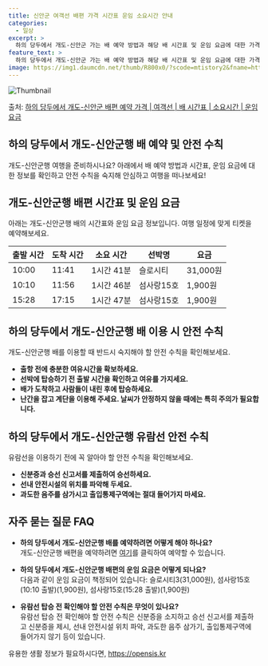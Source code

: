 ```yaml
---
title: 신안군 여객선 배편 가격 시간표 운임 소요시간 안내
categories:
  - 일상
excerpt: >
  하의 당두에서 개도-신안군 가는 배 예약 방법과 해당 배 시간표 및 운임 요금에 대한 가격 정보를 안내 드리겠습니다. 안전하고 재밋는 개도-신안군행 여행을 위해 아래 정보 참고하시기 바랍니다. 개도-신안군행 배편 예약하기 👈 클릭하의 당두에서 개도-신안군행 배 시간표출발 시간도착 시간소요 시간선박명요금10:0011:411시간 41분슬로시티31,000원10:1011:561시간 46분섬사랑15호1,900원15:2817:151시간 47분섬사랑15호1,900원개도-신안군행 배편 예약하기 👈 클릭하의 당두에서 개도-신안군행 여객선 탑승 시 이용수칙하의 당두에서 개도-신안군행 배 출항시간을 확인할 때, 미리 매표소로 가서 충분한 여유시간을 갖는 것이 중요합니다. 1) 출항시간을 확인한다. 2) 출발 시간이 가까울수..
feature_text: >
  하의 당두에서 개도-신안군 가는 배 예약 방법과 해당 배 시간표 및 운임 요금에 대한 가격 정보를 안내 드리겠습니다. 안전하고 재밋는 개도-신안군행 여행을 위해 아래 정보 참고하시기 바랍니다. 개도-신안군행 배편 예약하기 👈 클릭하의 당두에서 개도-신안군행 배 시간표출발 시간도착 시간소요 시간선박명요금10:0011:411시간 41분슬로시티31,000원10:1011:561시간 46분섬사랑15호1,900원15:2817:151시간 47분섬사랑15호1,900원개도-신안군행 배편 예약하기 👈 클릭하의 당두에서 개도-신안군행 여객선 탑승 시 이용수칙하의 당두에서 개도-신안군행 배 출항시간을 확인할 때, 미리 매표소로 가서 충분한 여유시간을 갖는 것이 중요합니다. 1) 출항시간을 확인한다. 2) 출발 시간이 가까울수..
image: https://img1.daumcdn.net/thumb/R800x0/?scode=mtistory2&fname=https%3A%2F%2Fblog.kakaocdn.net%2Fdn%2FJWN3h%2FbtsHDKGPtIR%2Fj9Uypa9kLJCHV8KkH9V4bk%2Fimg.webp
---
```


![Thumbnail](https://img1.daumcdn.net/thumb/R800x0/?scode=mtistory2&fname=https%3A%2F%2Fblog.kakaocdn.net%2Fdn%2FJWN3h%2FbtsHDKGPtIR%2Fj9Uypa9kLJCHV8KkH9V4bk%2Fimg.webp)

<p>출처: <a href="https://opensis.kr/entry/%ED%95%98%EC%9D%98-%EB%8B%B9%EB%91%90%EC%97%90%EC%84%9C-%EA%B0%9C%EB%8F%84-%EC%8B%A0%EC%95%88%EA%B5%B0-%EB%B0%B0%ED%8E%B8-%EC%98%88%EC%95%BD-%EA%B0%80%EA%B2%A9-%EC%97%AC%EA%B0%9D%EC%84%A0-%EB%B0%B0-%EC%8B%9C%EA%B0%84%ED%91%9C-%EC%86%8C%EC%9A%94%EC%8B%9C%EA%B0%84-%EC%9A%B4%EC%9E%84-%EC%9A%94%EA%B8%88" rel="dofollow">하의 당두에서 개도-신안군 배편 예약 가격 | 여객선 | 배 시간표 | 소요시간 | 운임 요금</a> </p>

## 하의 당두에서 개도-신안군행 배 예약 및 안전 수칙

개도-신안군행 여행을 준비하시나요? 아래에서 배 예약 방법과 시간표, 운임 요금에 대한 정보를 확인하고 안전 수칙을 숙지해 안심하고 여행을
떠나보세요!

## 개도-신안군행 배편 시간표 및 운임 요금

아래는 개도-신안군행 배의 시간표와 운임 요금 정보입니다. 여행 일정에 맞게 티켓을 예약해보세요.

**출발 시간** | **도착 시간** | **소요 시간** | **선박명** | **요금**  
---|---|---|---|---  
10:00 | 11:41 | 1시간 41분 | 슬로시티 | 31,000원  
10:10 | 11:56 | 1시간 46분 | 섬사랑15호 | 1,900원  
15:28 | 17:15 | 1시간 47분 | 섬사랑15호 | 1,900원  
  
## 하의 당두에서 개도-신안군행 배 이용 시 안전 수칙

개도-신안군행 배를 이용할 때 반드시 숙지해야 할 안전 수칙을 확인해보세요.

  * **출항 전에 충분한 여유시간을 확보하세요.**
  * **선박에 탑승하기 전 출발 시간을 확인하고 여유를 가지세요.**
  * **배가 도착하고 사람들이 내린 후에 탑승하세요.**
  * **난간을 잡고 계단을 이용해 주세요. 날씨가 안정하지 않을 때에는 특히 주의가 필요합니다.**

## 하의 당두에서 개도-신안군행 유람선 안전 수칙

유람선을 이용하기 전에 꼭 알아야 할 안전 수칙을 확인해보세요.

  * **신분증과 승선 신고서를 제출하여 승선하세요.**
  * **선내 안전시설의 위치를 파악해 두세요.**
  * **과도한 음주를 삼가시고 출입통제구역에는 절대 들어가지 마세요.**

## 자주 묻는 질문 FAQ

  * **하의 당두에서 개도-신안군행 배를 예약하려면 어떻게 해야 하나요?**  
개도-신안군행 배편을 예약하려면 [여기](예약링크)를 클릭하여 예약할 수 있습니다.

  * **하의 당두에서 개도-신안군행 배편의 운임 요금은 어떻게 되나요?**  
다음과 같이 운임 요금이 책정되어 있습니다: 슬로시티3(31,000원), 섬사랑15호(10:10 출발)(1,900원),
섬사랑15호(15:28 출발)(1,900원)

  * **유람선 탑승 전 확인해야 할 안전 수칙은 무엇이 있나요?**  
유람선 탑승 전 확인해야 할 안전 수칙은 신분증을 소지하고 승선 신고서를 제출하고 신분증을 제시, 선내 안전시설 위치 파악, 과도한 음주
삼가기, 출입통제구역에 들어가지 않기 등이 있습니다.



 

유용한 생활 정보가 필요하시다면, <a href="https://opensis.kr" rel="dofollow">https://opensis.kr</a>


